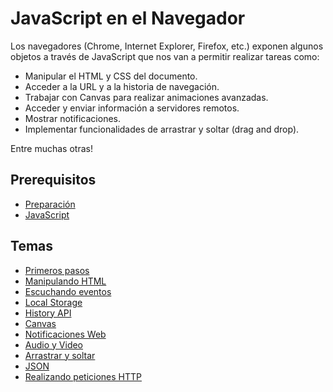 # JavaScript en el Navegador

Los navegadores (Chrome, Internet Explorer, Firefox, etc.) exponen algunos objetos a través de JavaScript que nos van a permitir realizar tareas como:

* Manipular el HTML y CSS del documento.
* Acceder a la URL y a la historia de navegación.
* Trabajar con Canvas para realizar animaciones avanzadas.
* Acceder y enviar información a servidores remotos.
* Mostrar notificaciones.
* Implementar funcionalidades de arrastrar y soltar (drag and drop).

Entre muchas otras!

## Prerequisitos

* [Preparación](./../../preparacion)
* [JavaScript](./../)

## Temas

* [Primeros pasos](primeros-pasos.md)
* [Manipulando HTML](manipulando-html.md)
* [Escuchando eventos](escuchando-eventos.md)
* [Local Storage](local-storage.md)
* [History API](history.md)
* [Canvas](canvas.md)
* [Notificaciones Web](notificaciones.md)
* [Audio y Video](video-audio.md)
* [Arrastrar y soltar](drag-drop.md)
* [JSON](json.md)
* [Realizando peticiones HTTP](peticiones-http.md)

